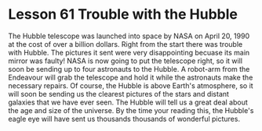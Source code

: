 # Lesson 61 Trouble with the Hubble

The Hubble telescope was launched into space by NASA on April 20, 1990 at the cost of over a billion dollars. Right from the start there was trouble with Hubble. The pictures it sent were very disappointing becuase its main mirror was faulty! NASA is now going to put the telescope right, so it will soon be sending up to four astronauts to  the Hubble. A robot-arm from the Endeavour will grab the telescope and hold it while the astronauts make the necessary repairs. Of course, the Hubble is above Earth's atmosphere, so it will soon be sending us the clearest pictures of the stars and distant galaxies that we have ever seen. The Hubble will tell us a great deal about the age and size of the universe. By the time your reading this, the Hubble's eagle eye will have sent us thousands thousands of wonderful pictures.
